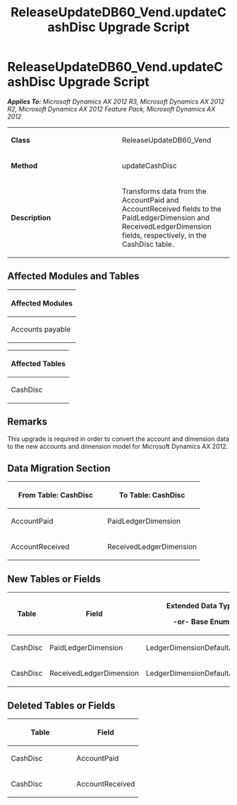 ﻿---
title: ReleaseUpdateDB60_Vend.updateCashDisc Upgrade Script
TOCTitle: ReleaseUpdateDB60_Vend.updateCashDisc Upgrade Script
ms:assetid: 087e7e65-a8c7-e372-ac25-e5d4a6eca49e
ms:mtpsurl: https://msdn.microsoft.com/en-us/library/JJ684786(v=AX.60)
ms:contentKeyID: 49706479
ms.date: 05/18/2015
mtps_version: v=AX.60
---

# ReleaseUpdateDB60\_Vend.updateCashDisc Upgrade Script 


_**Applies To:** Microsoft Dynamics AX 2012 R3, Microsoft Dynamics AX 2012 R2, Microsoft Dynamics AX 2012 Feature Pack, Microsoft Dynamics AX 2012_

<table>
<colgroup>
<col style="width: 50%" />
<col style="width: 50%" />
</colgroup>
<tbody>
<tr class="odd">
<td><p><strong>Class</strong></p></td>
<td><p>ReleaseUpdateDB60_Vend</p></td>
</tr>
<tr class="even">
<td><p><strong>Method</strong></p></td>
<td><p>updateCashDisc</p></td>
</tr>
<tr class="odd">
<td><p><strong>Description</strong></p></td>
<td><p>Transforms data from the AccountPaid and AccountReceived fields to the PaidLedgerDimension and ReceivedLedgerDimension fields, respectively, in the CashDisc table.</p></td>
</tr>
</tbody>
</table>


## Affected Modules and Tables

<table>
<colgroup>
<col style="width: 100%" />
</colgroup>
<thead>
<tr class="header">
<th><p>Affected Modules</p></th>
</tr>
</thead>
<tbody>
<tr class="odd">
<td><p>Accounts payable</p></td>
</tr>
</tbody>
</table>


<table>
<colgroup>
<col style="width: 100%" />
</colgroup>
<thead>
<tr class="header">
<th><p>Affected Tables</p></th>
</tr>
</thead>
<tbody>
<tr class="odd">
<td><p>CashDisc</p></td>
</tr>
</tbody>
</table>


## Remarks

This upgrade is required in order to convert the account and dimension data to the new accounts and dimension model for Microsoft Dynamics AX 2012.

## Data Migration Section

<table>
<colgroup>
<col style="width: 50%" />
<col style="width: 50%" />
</colgroup>
<thead>
<tr class="header">
<th><p>From Table: CashDisc</p></th>
<th><p>To Table: CashDisc</p></th>
</tr>
</thead>
<tbody>
<tr class="odd">
<td><p>AccountPaid</p></td>
<td><p>PaidLedgerDimension</p></td>
</tr>
<tr class="even">
<td><p>AccountReceived</p></td>
<td><p>ReceivedLedgerDimension</p></td>
</tr>
</tbody>
</table>


## New Tables or Fields

<table>
<colgroup>
<col style="width: 33%" />
<col style="width: 33%" />
<col style="width: 33%" />
</colgroup>
<thead>
<tr class="header">
<th><p>Table</p></th>
<th><p>Field</p></th>
<th><p>Extended Data Type</p>
<p>-or- Base Enum</p></th>
</tr>
</thead>
<tbody>
<tr class="odd">
<td><p>CashDisc</p></td>
<td><p>PaidLedgerDimension</p></td>
<td><p>LedgerDimensionDefaultAccount</p></td>
</tr>
<tr class="even">
<td><p>CashDisc</p></td>
<td><p>ReceivedLedgerDimension</p></td>
<td><p>LedgerDimensionDefaultAccount</p></td>
</tr>
</tbody>
</table>


## Deleted Tables or Fields

<table>
<colgroup>
<col style="width: 50%" />
<col style="width: 50%" />
</colgroup>
<thead>
<tr class="header">
<th><p>Table</p></th>
<th><p>Field</p></th>
</tr>
</thead>
<tbody>
<tr class="odd">
<td><p>CashDisc</p></td>
<td><p>AccountPaid</p></td>
</tr>
<tr class="even">
<td><p>CashDisc</p></td>
<td><p>AccountReceived</p></td>
</tr>
</tbody>
</table>

  


